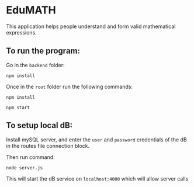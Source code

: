 # EduMATH
This application helps people understand and form valid mathematical expressions.

## To run the program:

Go in the `backend` folder:
```
npm install
```
Once in the `root` folder run the following commands:
```
npm install

npm start
```

## To setup local dB:
Install mySQL server, and enter the `user` and `password` credentials of the dB in the routes file connection block.

Then run command:
```
node server.js
```
This will start the dB service on `localhost:4000` which will allow server calls
